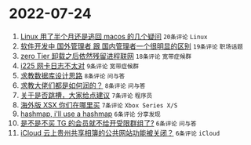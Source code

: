 # 2022-07-24

1. [Linux 用了半个月还是逃回 macos 的几个疑问](https://www.v2ex.com/t/868307) `20条评论` `Linux`
1. [软件开发中 国外管理者 跟 国内管理者一个很明显的区别](https://www.v2ex.com/t/868301) `19条评论` `职场话题`
1. [zero Tier 卸载之后依然残留进程联网](https://www.v2ex.com/t/868314) `18条评论` `宽带症候群`
1. [i225 网卡日志不太对](https://www.v2ex.com/t/868318) `9条评论` `宽带症候群`
1. [求教数据库设计思路](https://www.v2ex.com/t/868322) `8条评论` `问与答`
1. [求教大佬们都是如何润的？](https://www.v2ex.com/t/868298) `8条评论` `问与答`
1. [关于是否跳槽，大家给点建议](https://www.v2ex.com/t/868327) `7条评论` `程序员`
1. [海外版 XSX 你们在哪里买](https://www.v2ex.com/t/868300) `7条评论` `Xbox Series X/S`
1. [hashmap, i'll use a hashmap](https://www.v2ex.com/t/868315) `6条评论` `分享发现`
1. [是不是不买 TG 的会员就不给开受限群组了?](https://www.v2ex.com/t/868313) `6条评论` `问与答`
1. [iCloud 云上贵州共享相簿的公共网站功能被关闭？](https://www.v2ex.com/t/868309) `6条评论` `iCloud`
